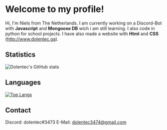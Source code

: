 # Welcome to my profile!
Hi, I'm Niels from The Netherlands. I am currently working on a Discord-Bot with **Javascript** and **Mongoose DB** wich i am still learning.
I also code in python for school projects.
I have also made a website with **Html** and **CSS** (http://www.dolentec.ga).

## Statistics
![Dolentec's GitHub stats](https://github-readme-stats.vercel.app/api?username=Dolentec&bg_color=30,e96443,904e95&title_color=fff&text_color=fff)
## Languages
[![Top Langs](https://github-readme-stats.vercel.app/api/top-langs/?username=Dolentec&layout=compact)](https://github.com/anuraghazra/github-readme-stats)
## Contact
Discord: dolentec#3473
E-Mail: dolentec3474@gmail.com
